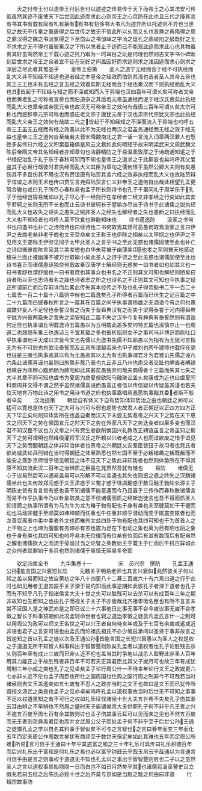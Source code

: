 <!-- { "loadSidebar": true } -->
　　天之付帝王付以道帝王付后世付以迹迹之传易传于天下而帝王之心其法安可传哉虽然其迹不废使天下后世因此迹而求此心则帝王之心庶防在此也且三代之降其言有书其书有载有简有札有篆有有书有刻侈书大书凡为迹异所以托迹则不异也当世见之故无不传秦之篆唐得之后世传之故无不信此所以乆而又乆也昔舜之典隋得之周之鼎汉得之魏之书汲冢得之下至岱山之书邹峄之字汤之盘孔之鼎岐阳之鼓既好之无不求求之无不得也虽彼秦汉之下所以求者止于迹而已不能观此迹而求此心也其物虽贵其好虽笃然帝王千载心迹之托乃取为一时耳目之玩是何理也然则古文字书仆碑断刻后世求之帝王之余者宜不徒在玩好之间盖因好而求迹则求之浅因迹而求心则求之深后之尽此者其惟圣乎
　　皇帝王伯策
　　圣人之道宁无经而合于经不可执经而乱大义非不知经不知道也道者经之本皇帝之经效而伯则其浅也昔者圣人其帝五帝也其王三王也未有五经之言五经之效着矣斯无经而合于经也秦汉而下则执经而乱大义也其皆起于不知经与知之而不深或知而入于异端也汉四百年可谓乆矣可称者文帝也而黄老乱之可称者宣帝也而伯道杂之其后若元帝虽通经而泥于经汉氏衰矣此执经而乱大义也章帝成帝犹元帝也故汉无可称帝王之效何有哉唐三百年可谓乆矣太宗可称也而惑辞章元宗可称也而惑庄老文宗于唐犹元帝于汉也肃宗代宗犹文宗也此执经而乱大义帝王之效何有哉故二代之皆起于不知经知之不深而流入于异端也呜呼五帝三王虽无五经而有经之效愚以此不为无经也两汉之君虽务通经而无经之效于经无益也皇帝三王之道何自至哉若夫晋宋隋魏南北之君一话一言流入词章两汉罪人也慙徳多矣传曰六经之文积案盈箱俱是风云文衰如此何暇经乎故宋明梁武宋文周武魏文陈后帝隋文帝其名知经者亦知章句也洁静精防之于易温柔敦厚之于诗疏通知逺之于书经纪治乱于礼于乐于春秋可知而不知也皇帝王之道求之于此斯妄也矣呜呼其父爱盗其子必且行刼彼时君执经而乱大义其臣为章句之儒何怪乎虽然公卿大夫则有矣愚伤其不多且伤其不用也汉有贾谊唐有陆贽其言六经之效非执经而乱大义也故陆贽辩于谊谊之术则王术也传曰贾生言尧舜陆贽言仁义非帝王之道何自出哉此相望孔孟更驾合辙也或曰孔子所尽心春秋易也孟子所长则诗书也孔子千里问礼于周学乐于孔子于他经岂容易哉如以孔子尽心于一经则行在孝经者二经又非孝经之行矣如此其安乎若轲之长则无所不长也而止云诗书彼轲长于譬喻亦尽出于诗书乎此诸儒之説执经而乱大义也故失之诬失之愚失之贼非圣人之经失也解经者之失也愚断之曰执经而乱大义也不知经者也呜呼人莫不饮食也鲜能知味也
　　诗书遗逸防
　　汲冡之书何书也曰逸书也补亡之诗何诗也曰续诗也二书何取焉其怪可恶愚何取焉汲冡之言曰伊尹之去商老矣非老于商也文王受命矣文王称王也伊陟之相矣以太甲悯之也伊尹之不见用文王遂称王伊陟见悯于太甲此圣人之言乎书之至此无惑也诸儒固使至此也补亡之诗曰循彼南陔言采其兰美孝徳也白华朱萼被于幽薄美感也孝之至则賛天地感动植采兰而止被幽薄不被万世取喻小矣此圣人之诗乎诗之至此无惑也诸儒固使至此也诗书喜正而诸儒愚诬独奈何哉故秦汉唐学士解经则无惑矣一曰书者如也如其义也一曰书者舒也谓舒缓也一曰书者庶也其事众也书名之不正则其文可知也解经则陋矣曰诗者所以至也志诗者名之謡也诗者志之所之也诗名之不正则其文可知也今执事之疑正所谓前亡而后存前详而后畧此传失其本经传之不及也孔子得帝魁书二千一百二十七篇去一百二十篇十八篇则中候也二篇逸矣孔子所得者百篇而已伏生之记百篇之中二十九篇而已彼春秋所言之一篇其在百篇之间乎执事谓扬雄之无酒诰今有之何也愚谓雄非妄人不足怪也泰誓汉有之而失于晋舜典汉有之而失于梁得泰誓于河内得舜典于姚方兴彼两篇失之晋失之梁安知此二篇不失之汉乎今复有舜典有泰誓然则有酒诰何足怪也执事谓丘明载逸诗五篇愚以为丘明载此盖多矣何特五篇也淑慎尔止一也周道二也翘翘车乗三也逸诗三千宜其载之多也彼祈招则女子之事司马非博识而能吐口乎执事谓地平天成以次皆今文也先儒以为逸书先儒不知耶愚以为指有为无犹可言指无为有不可恕也刘歆论泰誓而及五焉所谓越若来也甲子咸刘也丙午建师也载俘在亳也征是三朡也执事恶其以有为无愚恶其以无为有也执事谓君牙为君雅讥先儒之诬凡六条此诸儒喜诬也甚则曰旅獒非獒乃毫也九丘非丘乃州也南交者交趾也嵎夷者嵎铁也昧谷为昧栁心腹肺肠为肺阳如此其甚矣愚独奈何哉夫商得者十三篇而失其七失之大半其章不同可知也虞书为夏周为商夏侯欧阳马融聚讼盖乆矣康成为近也曰虞夏同科商周并文得不谓之然乎虽然诸儒喜诬而愚喜正者信以传信疑以传疑盖其谨也若夫位天地育万物此诗之用书之用诗书道之府也执事盍唱焉愚愿执事黜其委者斯不胶者卓矣
　　汉治迹策
　　朝廷自有体天下自有势知体知势治之由也朝廷之间可以猛可以寛也是体也天下之大可与兴可与弱也是势也故君人者正朝廷以正四方四方正天下毕正矣何则知体势所在也盖自秦而汉天下未尝无势髙帝之兴天下之势在天下恵文之间天下之势在侯国宣元之时天下之势在外家凡天下之势迭变者四至多变也而汉君不知汉臣不议也方文帝之兴有贾生者欲削侯国兴礼教改正朔谊虽言之帝虽知之斯天下之势可谓明也然绛侯灌将军汉氏之所赖以兴者老成之人也而谊欲废之惜乎谊见天下之势而闇朝廷之体非知治体者也景帝之兴朝廷乂安羣臣皆狃于故习者也晁氏者欲尚威武论兵刑错在当时得朝廷之体至熟悉也然七国不至于必叛错趣之叛既叛而不能安之髙卧京师惜乎错见朝廷之体不见天下之势此非知势者也然则体势所在不得其原不知其流此汉二百年之治辨质之臣虽在晁贾然吾犹有憾也
　　易防
　　诸儒无心于议易然后可以通易盖易可以形解不可以言遇也其失也则惑之惑之终失之汉魏诸儒坐此也夫何故郑元惑于文王肃惑于义蜀才惑于怪虞翻惑于数马融王勃陆长源关子明陈史皆有言言皆有惑也吾不知诸儒不能意遇而今乃且嚣乎三传作而春秋散诸儒言而易不作乎执事今乃以卦象取类之意不信诸儒而质之经斯岂徒言也吾不得而质圣人抑请臆之执事所谓有为马为牛为龙为雉于物有配也于身有类也夫至徤莫如干干徤而动也马动非徤乎至顺莫如坤坤顺而任重也牛任重非顺乎潜动而变于隂震变隂者也而龙善变离者中柔中柔者外文也而雉外文兹四卦于物有配也其四可知也干为首首人之上干物之上也坤为腹腹有去坤亦有去也震为足在下也动之象也离为目有明也丽之象也于身有类也其四可知也呜呼易本无位俄而有位矣有位而后有滋有数而后有配自然之解也诸儒欲大之而流于旁诡过当之论譬之条教始主于寛主于仁而后千机百穽如此之众何者其罪始于多目也然则诸儒于易慎无容易多夸耶












　　钦定四库全书
　　九华集巻十一　　　　　宋　员兴宗　撰防
　　孔孟王通公孙能言国之兴衰短长防
　　元魏关子明易老师也其言兴衰如兆然彼关子何以知之盖以易而知之故自黄初之年八十四更八十二朞三百嵗六十有六焉曰道之行乎此时也如见用者王道其振乎关子深于易灼知后此事逆期如此彼孔子者深于道者也孔子而有不知乎凡孔子指诸侯言大夫十世之失可以胜残可以去杀可以有成百年三年之期非故知也生而知之也由孔子而视关子关子不亦凿哉北齐祖孝徴名臣也有所不言言未尝不证国人是之神武亦是之即日议三十六事他日比事无事不合今嵗议事无嵗不合孝徴之智长于料事预期如此况孟轲命世者也轲之道岂孝徴之徒欤凡孟氏言什一之制可以用周公为政可以师文王名世之可以兴王者自何待来年或及于七百有余嵗或逺或近非诬也君子之言安可诬也由孟氏而论祖氏祖氏不亦少哉兹承问以圣贤于事非故言之皆逆知之首以孔孟之徒以次及王通公孙皆能言国之长短兴衰愚以为圣人之权是权之于道道无所不知智人料事料出于智智蹷则败矣孔孟者以道权者也孔子论胜残去杀乆则百年至有成止三嵗而已非乆近不伦也盖当其时争地以战杀人盈野此非圣人百年用其力能正之乎故胜残者非百年不可若夫正其君臣比其父子嵗月可也故三年有成犹周制三年小成之类也孔子之见卓矣孟子论行周公什一不待来年论行文王之政嵗更六七亦非乆近不伦也孟子周臣也所仕之国周国也仕周之国行周之制非今不可哉若当时诸侯则去文王盖逺矣如五七嵗有不忍人之政亦当时之文王也故曰是文王而已犹传所谓桓文汤武之类是也孟子之见亦卓矣呜呼孔孟以道权事故当时后世无不可知之事事不足以权道虽知之有不可行之权如礼乐征伐诸侯十世大夫五世希不失矣孔子伤其渐云耳由辨之不早辨也不然周之盛时天子庙诸侯贡大夫供职孔子何不非乎凡王者之兴不逾五百嵗至周七百有余其数则过也孟子伤其事云耳可以见而未之见也不然五百嵗而无王者则尧舜禹君臣也而并文武周公父子而处孟子何不非乎至于后世公孙王通之徒猎孔孟之学以自名其料事于智似矣不可与之言智也之言曰朞年而变三年而化五年而定夫周公作周数世矣犹有商顽至于数世天保定矣如此其难也五年而定周公所难所易言可信乎王通曰十年平其盗富之和之三十年礼乐可具传曰礼乐积徳百年而后兴礼乐出于富和是何礼乐之易也必以富乎钟鼓云乎哉玉帛云乎哉通以为言通言可信乎由是言之则事权于道道无不知也孔孟以之事出于智智蹷则败也二子以之虽然圣人之言以道权事其始隠隠一日而白岂不如日月然矣乎其也诸儒若滛巫瞽史且立徴兆若曰五稔之后陈氏必败十世之后齐莫与京如是当黜之黜之何由曰非道
　　行祖宗故事防
